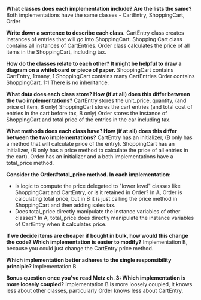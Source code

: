 **What classes does each implementation include? Are the lists the same?**
Both implementations have the same classes - CartEntry, ShoppingCart, Order

**Write down a sentence to describe each class.**
CartEntry class creates instances of entries that will go into ShoppingCart.
Shopping Cart class contains all instances of CartEntries.
Order class calculates the price of all items in the ShoppingCart, including tax.

**How do the classes relate to each other? It might be helpful to draw a diagram on a whiteboard or piece of paper.**
ShoppingCart contains CartEntry, 1:many, 1 ShoppingCart contains many CartEntries
Order contains ShoppingCart, 1:1
There is no inheritance.

**What data does each class store? How (if at all) does this differ between the two implementations?**
CartEntry stores the unit_price, quantity, (and price of item, B only)
ShoppingCart stores the cart entries (and total cost of entries in the cart before tax, B only)
Order stores the instance of ShoppingCart and total price of the entries in the car including tax.

**What methods does each class have? How (if at all) does this differ between the two implementations?**
CartEntry has an initializer, (B only has a method that will calculate price of the entry).
ShoppingCart has an initializer, (B only has a price method to calculate the price of all entries in the cart).
Order has an initializer and a both implementations have a total_price method.

**Consider the Order#total_price method. In each implementation:**
 - Is logic to compute the price delegated to "lower level" classes like ShoppingCart and CartEntry, or is it retained in Order?
 In A, Order is calculating total price, but in B it is just calling the price method in ShoppingCart and then adding sales tax.
 - Does total_price directly manipulate the instance variables of other classes?
In A, total_price does directly manipulate the instance variables of CartEntry when it calculates price.

**If we decide items are cheaper if bought in bulk, how would this change the code? Which implementation is easier to modify?**
Implementation B, because you could just change the CartEntry price method.

**Which implementation better adheres to the single responsibility principle?**
Implementation B

**Bonus question once you've read Metz ch. 3: Which implementation is more loosely coupled?**
Implementation B is more loosely coupled, it knows less about other classes, particularly Order knows less about CartEntry.



